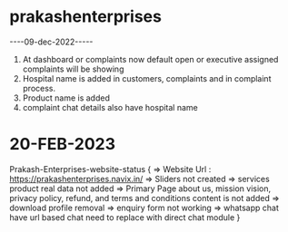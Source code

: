 # prakashenterprises

----09-dec-2022-----

1. At dashboard or complaints now default open or executive assigned complaints will be showing
2. Hospital name is added in customers, complaints and in complaint process.
3. Product name is added
4. complaint chat details also have hospital name

# 20-FEB-2023

Prakash-Enterprises-website-status {
=> Website Url : https://prakashenterprises.navix.in/
=> Sliders not created
=> services product real data not added
=> Primary Page about us, mission vision, privacy policy, refund, and terms and conditions content is not added
=> download profile removal
=> enquiry form not working
=> whatsapp chat have url based chat need to replace with direct chat module
}
